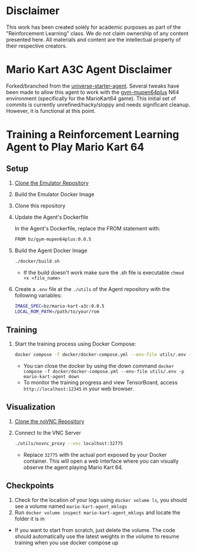 # Disclaimer

This work has been created solely for academic purposes as part of the "Reinforcement Learning" class. We do not claim ownership of any content presented here. All materials and content are the intellectual property of their respective creators.

# Mario Kart A3C Agent Disclaimer

Forked/branched from the [universe-starter-agent](https://github.com/openai/universe-starter-agent). Several tweaks have been made to allow this agent to work with the [gym-mupen64plus](https://github.com/bzier/gym-mupen64plus) N64 environment (specifically for the MarioKart64 game). This initial set of commits is currently unrefined/hacky/sloppy and needs significant cleanup. However, it is functional at this point.

# Training a Reinforcement Learning Agent to Play Mario Kart 64

## Setup
1. [Clone the Emulator Repository](https://github.com/mendesLet/gym-mupen64plus)
2. Build the Emulator Docker Image

3. Clone this repository
4. Update the Agent's Dockerfile
    
    In the Agent's Dockerfile, replace the FROM statement with:
    ```bash
    FROM bz/gym-mupen64plus:0.0.5
    ```

5. Build the Agent Docker Image

    ```bash
    ./docker/build.sh
    ```
    - If the build doesn't work make sure the .sh file is executable ```chmod +x <file_name>```

6. Create a ```.env``` file at the ```./utils``` of the Agent repository with the following variables:

    ```bash
    IMAGE_SPEC=bz/mario-kart-a3c:0.0.5
    LOCAL_ROM_PATH=/path/to/your/rom
    ```

## Training

1. Start the training process using Docker Compose:

    ```bash
    docker compose -f docker/docker-compose.yml --env-file utils/.env -p mario-kart-agent up -d
    ```
    - You can close the docker by using the down command ```docker compose -f docker/docker-compose.yml --env-file utils/.env -p mario-kart-agent down```
    - To monitor the training progress and view TensorBoard, access ```http://localhost:12345``` in your web browser.

## Visualization

1. [Clone the noVNC Repository](https://github.com/novnc/noVNC)
2. Connect to the VNC Server

    ```bash
    ./utils/novnc_proxy --vnc localhost:32775
    ```
    - Replace ```32775``` with the actual port exposed by your Docker container. This will open a web interface where you can visually observe the agent playing Mario Kart 64.

## Checkpoints

1. Check for the location of your logs using `docker volume ls`, you should see a volume named `mario-kart-agent_mklogs`
2. Run `docker volume inspect mario-kart-agent_mklogs` and locate the folder it is in
- If you want to start from scratch, just delete the volume. The code should automatically use the latest weights in the volume to resume training when you use docker compose up

